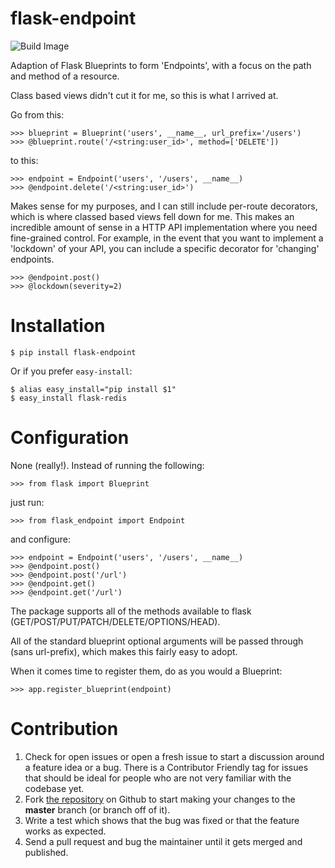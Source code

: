 flask-endpoint
==============

![Build Image](https://travis-ci.org/rhyselsmore/flask-endpoint.svg?branch=master)

Adaption of Flask Blueprints to form 'Endpoints', with a focus on the path and method of a resource.

Class based views didn't cut it for me, so this is what I arrived at.

Go from this:

```
>>> blueprint = Blueprint('users', __name__, url_prefix='/users')
>>> @blueprint.route('/<string:user_id>', method=['DELETE'])
```

to this:

```
>>> endpoint = Endpoint('users', '/users', __name__)
>>> @endpoint.delete('/<string:user_id>')
```

Makes sense for my purposes, and I can still include per-route decorators, which is where classed based views fell down for me. This makes an incredible amount of sense in a HTTP API implementation where you need fine-grained control. For example, in the event that you want to implement a 'lockdown' of your API, you can include a specific decorator for 'changing' endpoints.

```
>>> @endpoint.post()
>>> @lockdown(severity=2)
```

# Installation

```
$ pip install flask-endpoint
```

Or if you prefer `easy-install`:

```
$ alias easy_install="pip install $1"
$ easy_install flask-redis
```

# Configuration

None (really!). Instead of running the following:

```
>>> from flask import Blueprint
```

just run:

```
>>> from flask_endpoint import Endpoint
```

and configure:

```
>>> endpoint = Endpoint('users', '/users', __name__)
>>> @endpoint.post()
>>> @endpoint.post('/url')
>>> @endpoint.get()
>>> @endpoint.get('/url')
```

The package supports all of the methods available to flask (GET/POST/PUT/PATCH/DELETE/OPTIONS/HEAD).

All of the standard blueprint optional arguments will be passed through (sans url-prefix), which makes this fairly easy to adopt.

When it comes time to register them, do as you would a Blueprint:

```
>>> app.register_blueprint(endpoint)
```

# Contribution

1. Check for open issues or open a fresh issue to start a discussion around a feature idea or a bug. There is a Contributor Friendly tag for issues that should be ideal for people who are not very familiar with the codebase yet.
2. Fork [the repository](https://github.com/rhyselsmore/flask-endpoint) on Github to start making your changes to the **master** branch (or branch off of it).
3. Write a test which shows that the bug was fixed or that the feature works as expected.
4. Send a pull request and bug the maintainer until it gets merged and published.
